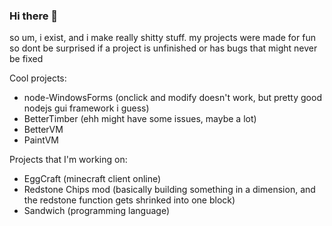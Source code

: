 ### Hi there 👋

<!--
**imightexist/imightexist** is a ✨ _special_ ✨ repository because its `README.md` (this file) appears on your GitHub profile.

Here are some ideas to get you started:

- 🔭 I’m currently working on ...
- 🌱 I’m currently learning ...
- 👯 I’m looking to collaborate on ...
- 🤔 I’m looking for help with ...
- 💬 Ask me about ...
- 📫 How to reach me: ...
- 😄 Pronouns: ...
- ⚡ Fun fact: ...
-->
so um, i exist, and i make really shitty stuff. my projects were made for fun so dont be surprised if a project is unfinished or has bugs that might never be fixed

Cool projects:
- node-WindowsForms (onclick and modify doesn't work, but pretty good nodejs gui framework i guess)
- BetterTimber (ehh might have some issues, maybe a lot)
- BetterVM
- PaintVM

Projects that I'm working on:
- EggCraft (minecraft client online)
- Redstone Chips mod (basically building something in a dimension, and the redstone function gets shrinked into one block)
- Sandwich (programming language)
